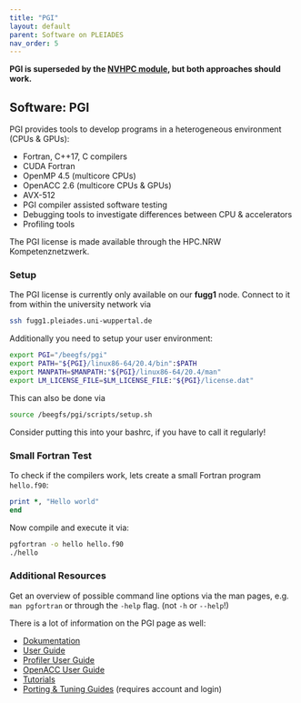 ```yaml
---
title: "PGI"
layout: default
parent: Software on PLEIADES
nav_order: 5
---
```


**PGI is superseded by the [NVHPC module](../software/modules), but both approaches should work.**

## Software: PGI
PGI provides tools to develop programs in a heterogeneous environment (CPUs & GPUs):

- Fortran, C++17, C compilers
- CUDA Fortran
- OpenMP 4.5 (multicore CPUs)
- OpenACC 2.6 (multicore CPUs & GPUs)
- AVX-512
- PGI compiler assisted software testing
- Debugging tools to investigate differences between CPU & accelerators
- Profiling tools

The PGI license is made available through the HPC.NRW Kompetenznetzwerk.


### Setup
The PGI license is currently only available on our **fugg1** node.
Connect to it from within the university network via

```bash
ssh fugg1.pleiades.uni-wuppertal.de
```

Additionally you need to setup your user environment:

```bash
export PGI="/beegfs/pgi"
export PATH="${PGI}/linux86-64/20.4/bin":$PATH
export MANPATH=$MANPATH:"${PGI}/linux86-64/20.4/man"
export LM_LICENSE_FILE=$LM_LICENSE_FILE:"${PGI}/license.dat"
```

This can also be done via

```bash
source /beegfs/pgi/scripts/setup.sh
```

Consider putting this into your bashrc, if you have to call it regularly!


### Small Fortran Test
To check if the compilers work, lets create a small Fortran program `hello.f90`:

```fortran
print *, "Hello world"
end
```

Now compile and execute it via:

```bash
pgfortran -o hello hello.f90
./hello
```

### Additional Resources
Get an overview of possible command line options via the man pages, e.g. `man pgfortran` or through the `-help` flag. (not `-h` or `--help`!)

There is a lot of information on the PGI page as well:

- [Dokumentation](https://www.pgroup.com/resources/docs/20.1/x86/index.htm)
- [User Guide](https://www.pgroup.com/resources/docs/20.1/x86/pgi-user-guide/index.htm)
- [Profiler User Guide](https://www.pgroup.com/resources/docs/20.1/x86/profiler-users-guide/index.htm)
- [OpenACC User Guide](https://www.pgroup.com/resources/docs/20.1/x86/openacc-gs/index.htm)
- [Tutorials](https://www.pgroup.com/resources/tutorials.htm)
- [Porting & Tuning Guides](https://www.pgroup.com/resources/tips.htm) (requires account and login)
